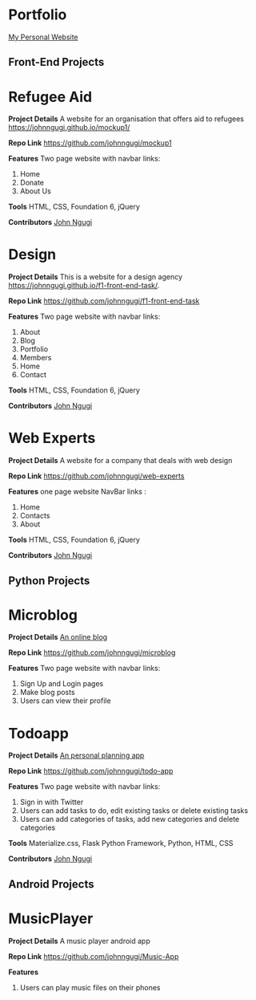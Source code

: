 # Portfolio    
   [My Personal Website](http://john-ngugi.netlify.com/)



## Front-End Projects



# Refugee Aid

**Project Details** A website for an organisation that offers aid to refugees 
https://johnngugi.github.io/mockup1/

**Repo Link**
https://github.com/johnngugi/mockup1

**Features** Two page website with navbar links:  
1. Home  
2. Donate  
3. About Us

**Tools** HTML, CSS, Foundation 6, jQuery

**Contributors** [John Ngugi](https://github.com/johnngugi)



# Design

**Project Details** This is a website for a design agency
https://johnngugi.github.io/f1-front-end-task/.

**Repo Link**
https://github.com/johnngugi/f1-front-end-task

**Features** Two page website with navbar links:  
1. About  
2. Blog  
3. Portfolio  
4. Members  
5. Home  
6. Contact  

**Tools** HTML, CSS, Foundation 6, jQuery

**Contributors** [John Ngugi](https://github.com/johnngugi)



# Web Experts

**Project Details** A website for a company that deals with web design

**Repo Link**
https://github.com/johnngugi/web-experts


**Features** one page website NavBar links :  
1. Home  
2. Contacts  
3. About

**Tools** HTML, CSS, Foundation 6, jQuery

**Contributors** [John Ngugi](https://github.com/johnngugi)


## Python Projects



# Microblog

**Project Details** [An online blog](https://johnmicroblog.herokuapp.com)

**Repo Link**
https://github.com/johnngugi/microblog

**Features** Two page website with navbar links:  
1. Sign Up and Login pages  
2. Make blog posts  
3. Users can view their profile



# Todoapp

**Project Details** [An personal planning app](https://johntodoapp.herokuapp.com/)

**Repo Link**
https://github.com/johnngugi/todo-app

**Features** Two page website with navbar links:  
1. Sign in with Twitter  
2. Users can add tasks to do, edit existing tasks or delete existing tasks  
3. Users can add categories of tasks, add new categories and delete categories
    

**Tools** Materialize.css, Flask Python Framework, Python, HTML, CSS

**Contributors** [John Ngugi](https://github.com/johnngugi)


## Android Projects



# MusicPlayer

**Project Details** A music player android app

**Repo Link**
https://github.com/johnngugi/Music-App

**Features**  
1. Users can play music files on their phones
